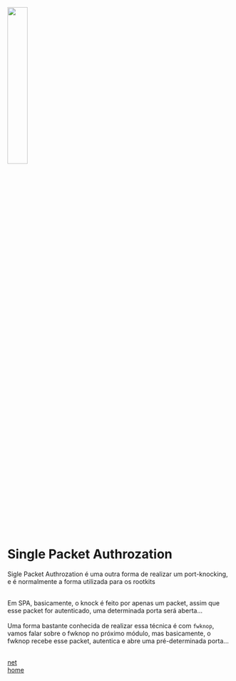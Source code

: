 <img width="30%" src="https://i.imgur.com/CGV9DU1.png"></img>

# Single Packet Authrozation
Sigle Packet Authrozation é uma outra forma de realizar um port-knocking, e é normalmente a forma utilizada para os rootkits<br><br>

Em SPA, basicamente, o knock é feito por apenas um packet, assim que esse packet for autenticado, uma determinada porta será aberta...<br><br>
Uma forma bastante conhecida de realizar essa técnica é com `fwknop`, vamos falar sobre o fwknop no próximo módulo, mas basicamente, o fwknop recebe esse packet, autentica e abre uma pré-determinada porta...<br><br>

[net](../README.md)<br>
[home](../../README.md)
